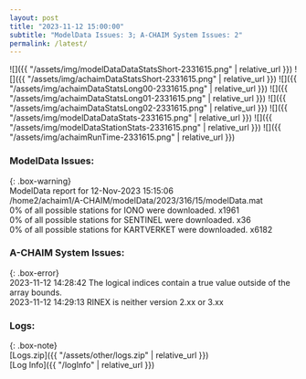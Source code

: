 ```yaml
---
layout: post
title: "2023-11-12 15:00:00"
subtitle: "ModelData Issues: 3; A-CHAIM System Issues: 2"
permalink: /latest/
---
```


![]({{ "/assets/img/modelDataDataStatsShort-2331615.png" | relative_url }})
![]({{ "/assets/img/achaimDataStatsShort-2331615.png" | relative_url }})
![]({{ "/assets/img/achaimDataStatsLong00-2331615.png" | relative_url }})
![]({{ "/assets/img/achaimDataStatsLong01-2331615.png" | relative_url }})
![]({{ "/assets/img/achaimDataStatsLong02-2331615.png" | relative_url }})
![]({{ "/assets/img/modelDataDataStats-2331615.png" | relative_url }})
![]({{ "/assets/img/modelDataStationStats-2331615.png" | relative_url }})
![]({{ "/assets/img/achaimRunTime-2331615.png" | relative_url }})


### ModelData Issues:  
  
{: .box-warning}  
 ModelData report for 12-Nov-2023 15:15:06   
 /home2/achaim1/A-CHAIM/modelData/2023/316/15/modelData.mat   
 0% of all possible stations for IONO were downloaded. x1961   
 0% of all possible stations for SENTINEL were downloaded. x36   
 0% of all possible stations for KARTVERKET were downloaded. x6182   
  
### A-CHAIM System Issues:  
  
{: .box-error}  
2023-11-12 14:28:42 The logical indices contain a true value outside of the array bounds.  
2023-11-12 14:29:13 RINEX is neither version 2.xx or 3.xx  

### Logs:  
  
{: .box-note}  
[Logs.zip]({{ "/assets/other/logs.zip" | relative_url }})  
[Log Info]({{ "/logInfo" | relative_url }})  
